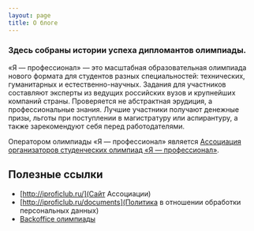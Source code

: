 ```yaml
---
layout: page
title: О блоге
---
```


<h3>Здесь собраны истории успеха дипломантов олимпиады.</h3>
<p class="message">
  «Я — профессионал» — это масштабная образовательная олимпиада нового формата для студентов разных специальностей: технических, гуманитарных и естественно-научных. Задания для участников составляют эксперты из ведущих российских вузов и крупнейших компаний страны. Проверяется не абстрактная эрудиция, а профессиональные знания. Лучшие участники получают денежные призы, льготы при поступлении в магистратуру или аспирантуру, а также зарекомендуют себя перед работодателями.
</p>

Оператором олимпиады «Я — профессионал» является [Ассоциация организаторов студенческих олимпиад «Я&nbsp;—&nbsp;профессионал»](http://iproficlub.ru/).

## Полезные ссылки

* [http://iproficlub.ru/](Сайт Ассоциации)
* [http://iproficlub.ru/documents](Политика в отношении обработки персональных данных)
* [Backoffice олимпиады](https://yandex.ru/profi/university)